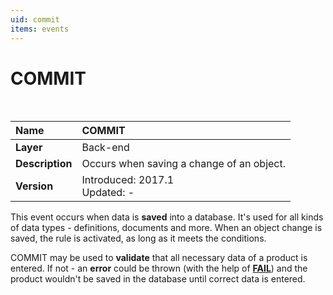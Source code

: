```yaml
---
uid: commit
items: events
---
```


# COMMIT

<br>

|Name|COMMIT
|:----|:----
|**Layer**|Back-end
|**Description**|Occurs when saving a change of an object.
|**Version**|Introduced: 2017.1  <br>Updated: -

This event occurs when data is **saved** into a database. It's used for all kinds of data types - definitions, documents and more. When an object change is saved, the rule is activated, as long as it meets the conditions.

COMMIT may be used to **validate** that all necessary data of a product is entered. If not - an **error** could be thrown (with the help of **[FAIL](https://docs.erp.net/tech/advanced/user-business-rules/action-types/fail.html)**) and the product wouldn't be saved in the database until correct data is entered.
